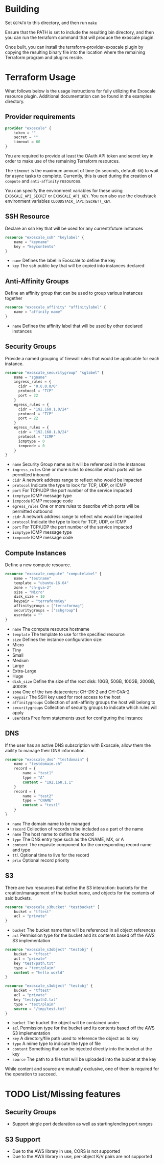 # Building

Set ```GOPATH``` to this directory, and then run ```make```

Ensure that the PATH is set to include the resulting bin directory,
and then you can run the terraform command that will produce the
exoscale plugin.

Once built, you can install the terraform-provider-exoscale plugin by copying
the resulting  binary file into the location where the remaining Terraform
program and plugins reside.

# Terraform Usage

What follows below is the usage instructions for fully utilizing the Exoscale
resource plugin.  Additional documentation can be found in the examples directory.

## Provider requirements
```terraform
provider "exoscale" {
    token = ""
    secret = ""
    timeout = 60
}

```
You are required to provide at least the OAuth API token and secret key in order
to make use of the remaining Terraform resources.

The `timeout` is the maximum amount of time (in seconds, default: `60`) to wait for async tasks to complete. Currently, this is used
during the creation of `compute` and `anti-affinity` resources.

You can specify the environment variables for these using ```EXOSCALE_API_SECRET```
or ```EXOSCALE_API_KEY```.  You can also use the cloudstack environment variables
`CLOUDSTACK_(API|SECRET)_KEY`.

## SSH Resource

Declare an ssh key that will be used for any current/future instances

```terraform
resource "exoscale_ssh" "keylabel" {
    name = "keyname"
    key = "keycontents"
}
```

* ```name``` Defines the label in Exoscale to define the key
* ```key``` The ssh public key that will be copied into instances declared

## Anti-Affinity Groups

Define an affinity group that can be used to group various instances together

```terraform
resource "exoscale_affinity" "affinitylabel" {
    name = "affinity name"
}
```

* ```name``` Defines the affinity label that will be used by other declared instances

## Security Groups

Provide a named grouping of firewall rules that would be applicable for each
instance.

```terraform
resource "exoscale_securitygroup" "sglabel" {
    name = "sgname"
    ingress_rules = {
      cidr = "0.0.0.0/0"
      protocol = "TCP"
      port = 22
    }
    egress_rules = {
      cidr = "192.168.1.0/24"
      protocol = "TCP"
      port = 22
    }
    egress_rules = {
      cidr = "192.168.1.0/24"
      protocol = "ICMP"
      icmptype = 0
      icmpcode = 0
    }
}
```

* ```name``` Security Group name as it will be referenced in the instances
* ```ingress_rules``` One or more rules to describe which ports will be permitted inbound
 * ```cidr``` A network address range to reflect who would be impacted
 * ```protocol``` Indicate the type to look for TCP, UDP, or ICMP
 * ```port``` For TCP/UDP the port number of the service impacted
 * ```icmptype``` ICMP message type
 * ```icmpcode``` ICMP message code
* ```egress_rules``` One or more rules to describe which ports will be permitted outbound
 * ```cidr``` A network address range to reflect who would be impacted
 * ```protocol``` Indicate the type to look for TCP, UDP, or ICMP
 * ```port``` For TCP/UDP the port number of the service impacted
 * ```icmptype``` ICMP message type
 * ```icmpcode``` ICMP message code

## Compute Instances

Define a new compute resource.

```terraform
resource "exoscale_compute" "computelabel" {
    name = "testname"
    template = "ubuntu-16.04"
    zone = "ch-gva-2"
    size = "Micro"
    disk_size = 10
    keypair = "terraformKey"
    affinitygroups = ["terraformag"]
    securitygroups = ["sshgroup"]
    userdata = ""
}
```

* ```name``` The compute resource hostname
* ```template``` The template to use for the specified resource
* ```size``` Defines the instance configuration size:
 * Micro
 * Tiny
 * Small
 * Medium
 * Large
 * Extra-Large
 * Huge
* ```disk_size``` Define the size of the root disk: 10GB, 50GB, 100GB, 200GB, 400GB
* ```zone``` One of the two datacenters: CH-DK-2 and CH-GVA-2
* ```keypair``` The SSH key used for root access to the host
* ```affinitygroups``` Collection of anti-affinity groups the host will belong to
* ```securitygroups``` Collection of security groups to indicate which rules will apply
* ```userdata``` Free form statements used for configuring the instance

## DNS

If the user has an active DNS subscription with Exoscale, allow them the ability
to manage their DNS information.

```terraform
resource "exoscale_dns" "testdomain" {
    name = "testdomain.ch"
    record = {
        name = "test1"
        type = "A"
        content = "192.168.1.1"
    }
    record = {
        name = "test2"
        type = "CNAME"
        content = "test1"
    }
}
```

* ```name``` The domain name to be managed
* ```record``` Collection of records to be included as a part of the name
 * ```name``` The host name to define the record
 * ```type``` The DNS entry type such as the CNAME, MX, or A
 * ```content``` The requisite component for the corresponding record name and type
 * ```ttl``` Optional time to live for the record
 * ```prio``` Optional record priority

## S3

There are two resources that define the S3 interaction: buckets for the
creation/management of the bucket name, and objects for the contents of said
buckets.

```terraform
resource "exoscale_s3bucket" "testbucket" {
    bucket = "tftest"
    acl = "private"
}
```

* ```bucket``` The bucket name that will be referenced in all object references
* ```acl``` Permission type for the bucket and its contents based off the AWS S3 implementation

```terraform
resource "exoscale_s3object" "testobj" {
    bucket = "tftest"
    acl = "private"
    key "test/path.txt"
    type = "text/plain"
    content = "hello world"
}

resource "exoscale_s3object" "testobj" {
    bucket = "tftest"
    acl = "private"
    key "test/path2.txt"
    type = "text/plain"
    source = "/tmp/test.txt"
}
```

* ```bucket``` The bucket the object will be contained under
* ```acl``` Permission type for the bucket and its contents based off the AWS S3 implementation
* ```key``` A directory/file path used to reference the object as its key
* ```type``` A mime type to indicate the type of file
* ```content``` Something that can be injected directly into the bucket at the key
* ```source``` The path to a file that will be uploaded into the bucket at the key

While content and source are mutually exclusive, one of them is required for the
operation to succeed.

# TODO List/Missing features

## Security Groups
* Support single port declaration as well as starting/ending port ranges

## S3 Support
* Due to the AWS library in use, CORS is not supported
* Due to the AWS library in use, per-object K/V pairs are not supported
